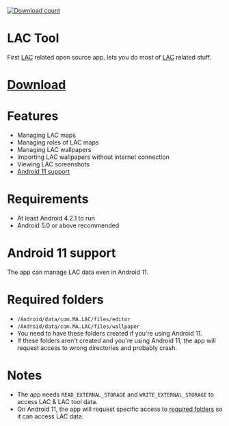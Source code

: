 [![Download count](https://img.shields.io/github/downloads/aliernfrog/lac-tool/total.svg)]()
# LAC Tool
First <a href="https://play.google.com/store/apps/details?id=com.MA.LAC">LAC</a> related open source app, lets you do most of <a href="https://play.google.com/store/apps/details?id=com.MA.LAC">LAC</a> related stuff.

# <a href="https://github.com/aliernfrog/lac-tool/releases">Download</a>

# Features
- Managing LAC maps
- Managing roles of LAC maps
- Managing LAC wallpapers
- Importing LAC wallpapers without internet connection
- Viewing LAC screenshots
- <a href="#android-11-support">Android 11 support</a>

# Requirements
- At least Android 4.2.1 to run
- Android 5.0 or above recommended

# Android 11 support
The app can manage LAC data even in Android 11.

# Required folders
- `/Android/data/com.MA.LAC/files/editor`
- `/Android/data/com.MA.LAC/files/wallpaper`<br />
- You need to have these folders created if you're using Android 11.<br />
- If these folders aren't created and you're using Android 11, the app will request access to wrong directories and probably crash.

# Notes
- The app needs `READ_EXTERNAL_STORAGE` and `WRITE_EXTERNAL_STORAGE` to access LAC & LAC tool data.
- On Android 11, the app will request specific access to <a href="#required-folders">required folders</a> so it can access LAC data.
